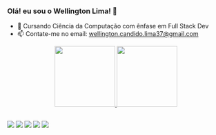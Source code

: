 ### Olá! eu sou o Wellington Lima! 👋

- 🌱 Cursando Ciência da Computação com ênfase em Full Stack Dev
- 📫 Contate-me no email: wellington.candido.lima37@gmail.com

<div align="center">
  <a href="https://github.com/WelIingtonLima">
  <img height="140px" src="https://github-readme-stats.vercel.app/api?username=WelIingtonLima&show_icons=true&theme=blue-green&include_all_commits=true&count_private=true"/>
  <img height="140px" src="https://github-readme-stats.vercel.app/api/top-langs/?username=WelIingtonLima&layout=compact&langs_count=7&theme=blue-green"/>
</div>

  ##
  
  <div>
    <a href="https://api.whatsapp.com/send?phone=5512996139924" target="_blank"><img src="https://img.shields.io/badge/WhatsApp-25D366?style=for-the-badge&logo=whatsapp&logoColor=white" target="_blank"></a>
    <a href="https://www.instagram.com/uelitu.37/" target="_blank"><img src="https://img.shields.io/badge/-Instagram-%23E4405F?style=for-the-badge&logo=instagram&logoColor=white" target="_blank"></a>
    <a href="https://www.facebook.com/wellington.candido.lima/" target="_blank"><img src="https://img.shields.io/badge/Facebook-1877F2?style=for-the-badge&logo=facebook&logoColor=white" target="_blank"></a>
    <a href = "mailto:contato@devuel.com"><img src="https://img.shields.io/badge/Gmail-D14836?style=for-the-badge&logo=gmail&logoColor=white" target="_blank"></a>
    <a href="https://www.linkedin.com/in/wellingtonlima37/" target="_blank"><img src="https://img.shields.io/badge/-LinkedIn-%230077B5?style=for-the-badge&logo=linkedin&logoColor=white" target="_blank"></a> 
  </div>
